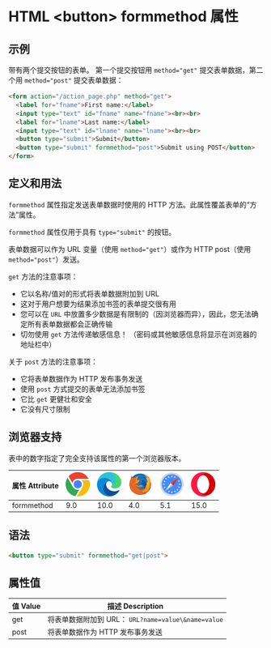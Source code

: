 HTML \<button> formmethod 属性
===

## 示例

带有两个提交按钮的表单。 第一个提交按钮用 `method="get"` 提交表单数据，第二个用 `method="post"` 提交表单数据：

```html idoc:preview:iframe
<form action="/action_page.php" method="get">
  <label for="fname">First name:</label>
  <input type="text" id="fname" name="fname"><br><br>
  <label for="lname">Last name:</label>
  <input type="text" id="lname" name="lname"><br><br>
  <button type="submit">Submit</button>
  <button type="submit" formmethod="post">Submit using POST</button>
</form>
```

## 定义和用法

`formmethod` 属性指定发送表单数据时使用的 HTTP 方法。此属性覆盖表单的“方法”属性。

`formmethod` 属性仅用于具有 `type="submit"` 的按钮。

表单数据可以作为 URL 变量（使用 `method="get"`）或作为 HTTP post（使用 `method="post"`）发送。

`get` 方法的注意事项：

* 它以名称/值对的形式将表单数据附加到 URL
* 这对于用户想要为结果添加书签的表单提交很有用
* 您可以在 `URL` 中放置多少数据是有限制的（因浏览器而异），因此，您无法确定所有表单数据都会正确传输
* 切勿使用 `get` 方法传递敏感信息！ （密码或其他敏感信息将显示在浏览器的地址栏中）

关于 `post` 方法的注意事项：

* 它将表单数据作为 HTTP 发布事务发送
* 使用 `post` 方式提交的表单无法添加书签
* 它比 `get` 更健壮和安全
* 它没有尺寸限制

## 浏览器支持

表中的数字指定了完全支持该属性的第一个浏览器版本。

| 属性 Attribute | ![chrome][1] | ![edge][2] | ![firefox][3] | ![safari][4] | ![opera][5] |
| ---- | ---- | ---- | ---- | ---- | ---- |
| formmethod | 9.0 | 10.0 | 4.0 | 5.1 | 15.0 |
<!--rehype:style=width: 100%; display: inline-table;-->

## 语法

```html
<button type="submit" formmethod="get|post">
```

## 属性值

| 值 Value | 描述 Description |
| ----- | ----- |
| get   | 将表单数据附加到 URL： `URL?name=value\&name=value` |
| post  | 将表单数据作为 HTTP 发布事务发送 |
<!--rehype:style=width: 100%; display: inline-table;-->

[1]: ../assets/chrome.svg
[2]: ../assets/edge.svg
[3]: ../assets/firefox.svg
[4]: ../assets/safari.svg
[5]: ../assets/opera.svg

